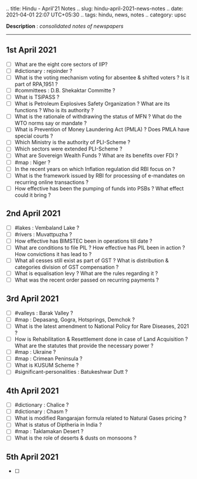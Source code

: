 .. title: Hindu - April'21  Notes
.. slug: hindu-april-2021-news-notes
.. date: 2021-04-01 22:07 UTC+05:30
.. tags: hindu, news, notes
.. category: upsc

**Description** : *consolidated notes of newspapers*

***
<!-- TEASER_END -->

## 1st April 2021
- [ ] What are the eight core sectors of IIP? 
- [ ] #dictionary : rejoinder ? 
- [ ] What is the voting mechanism voting for absentee & shifted voters ? Is it part of RPA,1951 ?
- [ ] #committees : D.B. Shekaktar Committe ? 
- [ ] What is TSiPASS ? 
- [ ] What is Petroleum Explosives Safety Organization ? What are its functions ? Who is its authority ? 
- [ ] What is the rationale of withdrawing the status of MFN ? What do the WTO norms say or mandate ?
- [ ] What is Prevention of Money Laundering Act (PMLA) ? Does PMLA have special courts ?
- [ ] Which Ministry is the authority of PLI-Scheme ? 
- [ ] Which sectors were extended PLI-Scheme ?
- [ ] What are Sovereign Wealth Funds ? What are its benefits over FDI ? 
- [ ] #map : Niger ? 
- [ ] In the recent years on which Inflation regulation did RBI focus on ? 
- [ ] What is the framework issued by RBI for processing of e-mandates on recurring online transactions ? 
- [ ] How effective has been the pumping of funds into PSBs ? What effect could it bring ?

## 2nd April 2021
- [ ] #lakes : Vembaland Lake ? 
- [ ] #rivers : Muvattpuzha ? 
- [ ] How effective has BIMSTEC been in operations till date ? 
- [ ] What are conditions to file PIL ? How effective has PIL been in action ? How convictions it has lead to ? 
- [ ] What all cesses still exist as part of GST ? What is distribution & categories division of GST compensation ? 
- [ ] What is equalisation levy ? What are the rules regarding it ? 
- [ ] What was the recent order passed on recurring payments ? 

## 3rd April 2021
- [ ] #valleys : Barak Valley ? 
- [ ] #map : Depasang, Gogra, Hotsprings, Demchok ? 
- [ ] What is the latest amendment to National Policy for Rare Diseases, 2021 ?
- [ ] How is Rehabilitation & Resettlement done in case of Land Acquisition ? What are the statutes that provide the necessary power ?
- [ ] #map : Ukraine ? 
- [ ] #map : Crimean Peninsula ? 
- [ ] What is KUSUM Scheme ? 
- [ ] #significant-personalities : Batukeshwar Dutt ? 

## 4th April 2021
- [ ] #dictionary : Chalice ? 
- [ ] #dictionary : Chasm ? 
- [ ] What is modified Rangarajan formula related to Natural Gases pricing ? 
- [ ] What is status of Diptheria in India ? 
- [ ] #map : Taklamakan Desert ? 
- [ ] What is the role of deserts & dusts on monsoons ?

## 5th April 2021
- [ ] 